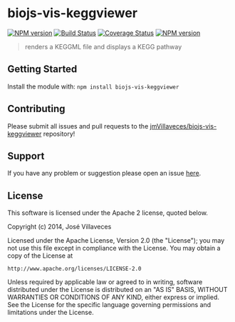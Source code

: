 # biojs-vis-keggviewer

[![NPM version](http://img.shields.io/npm/v/biojs-vis-keggviewer.svg)](https://www.npmjs.org/package/biojs-vis-keggviewer)
[![Build Status](https://secure.travis-ci.org/jmVillaveces/biojs-vis-keggviewer.png?branch=master)](http://travis-ci.org/jmVillaveces/biojs-vis-keggviewer)
[![Coverage Status](https://img.shields.io/coveralls/jmVillaveces/biojs-vis-keggviewer.svg)](https://coveralls.io/r/jmVillaveces/biojs-vis-keggviewer)
[![NPM version](https://badge-me.herokuapp.com/api/npm/biojs-vis-keggviewer.png)](http://badges.enytc.com/for/npm/biojs-vis-keggviewer) 

> renders a KEGGML file and displays a KEGG pathway

## Getting Started
Install the module with: `npm install biojs-vis-keggviewer`

## Contributing

Please submit all issues and pull requests to the [jmVillaveces/biojs-vis-keggviewer](http://github.com/jmVillaveces/biojs-vis-keggviewer) repository!

## Support
If you have any problem or suggestion please open an issue [here](https://github.com/jmVillaveces/biojs-vis-keggviewer/issues).

## License 


This software is licensed under the Apache 2 license, quoted below.

Copyright (c) 2014, José Villaveces

Licensed under the Apache License, Version 2.0 (the "License"); you may not
use this file except in compliance with the License. You may obtain a copy of
the License at

    http://www.apache.org/licenses/LICENSE-2.0

Unless required by applicable law or agreed to in writing, software
distributed under the License is distributed on an "AS IS" BASIS, WITHOUT
WARRANTIES OR CONDITIONS OF ANY KIND, either express or implied. See the
License for the specific language governing permissions and limitations under
the License.
